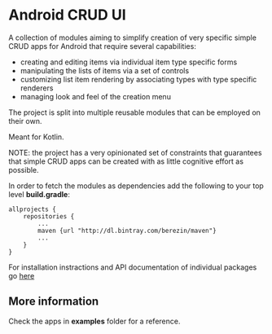 # Android CRUD UI

A collection of modules aiming to simplify creation of very specific simple
CRUD apps for Android that require several capabilities:

- creating and editing items via individual item type specific forms
- manipulating the lists of items via a set of controls
- customizing list item rendering by associating types with type specific
  renderers
- managing look and feel of the creation menu

The project is split into multiple reusable modules that can be employed on
their own.

Meant for Kotlin.

NOTE: the project has a very opinionated set of constraints that guarantees
that simple CRUD apps can be created with as little cognitive effort as
possible.

In order to fetch the modules as dependencies add the following to your
top level **build.gradle**:

```
allprojects {
    repositories {
        ...
        maven {url "http://dl.bintray.com/berezin/maven"}
        ...
    }
}
```

For installation instractions and API documentation of individual packages
go [here](http://android-crud-ui.gurunars.com/)

## More information

Check the apps in **examples** folder for a reference.
